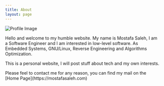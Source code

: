 ```yaml
---
title: About
layout: page
---
```


![Profile Image](https://i.imgur.com/OaArj4k.jpg)

<p>Hello and welcome to my humble website. My name is Mostafa Saleh, I am a Software Engineer and I am interested in low-level software. As  Embedded Systems, GNU/Linux, Reverse Engineering and Algorithms Optimization.</p>

<p>This is a personal website, I will post stuff about tech and my own interests.</p>
 
<p>Please feel to contact me for any reason, you can find my mail on the [Home Page](https://mostafasaleh.com) </p>
